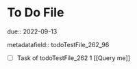# To Do File

due:: 2022-09-13

metadatafield:: todoTestFile_262_96

- [ ] Task of todoTestFile_262 1 [[Query me]]
